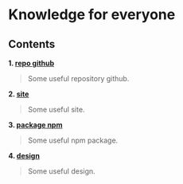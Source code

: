 # Knowledge for everyone

## Contents

**1. [repo github](src/useful-github.md)**

> Some useful repository github.

**2. [site](src/useful-site.md)**

> Some useful site.

**3. [package npm](src/useful-npm.md)**

> Some useful npm package.

**4. [design](src/useful-design.md)**

> Some useful design.
